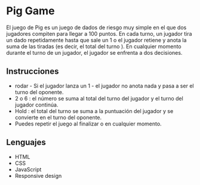 <h1>Pig Game </h1>

El juego de Pig es un juego de dados de riesgo muy simple en el que dos jugadores compiten para llegar a 100 puntos. En cada turno, un jugador tira un dado repetidamente hasta que sale un 1 o el jugador retiene y anota la suma de las tiradas (es decir, el total del turno ). En cualquier momento durante el turno de un jugador, el jugador se enfrenta a dos decisiones.


<h2>Instrucciones </h2>

- rodar - Si el jugador lanza un 1 - el jugador no anota nada y pasa a ser el turno del oponente.
- 2 o 6 : el número se suma al total del turno del jugador y el turno del jugador continúa.
- Hold : el total del turno se suma a la puntuación del jugador y se convierte en el turno del oponente.
- Puedes repetir el juego al finalizar o en cualquier momento.


<h2>Lenguajes </h2>

- HTML
- CSS
- JavaScript
- Responsive design

